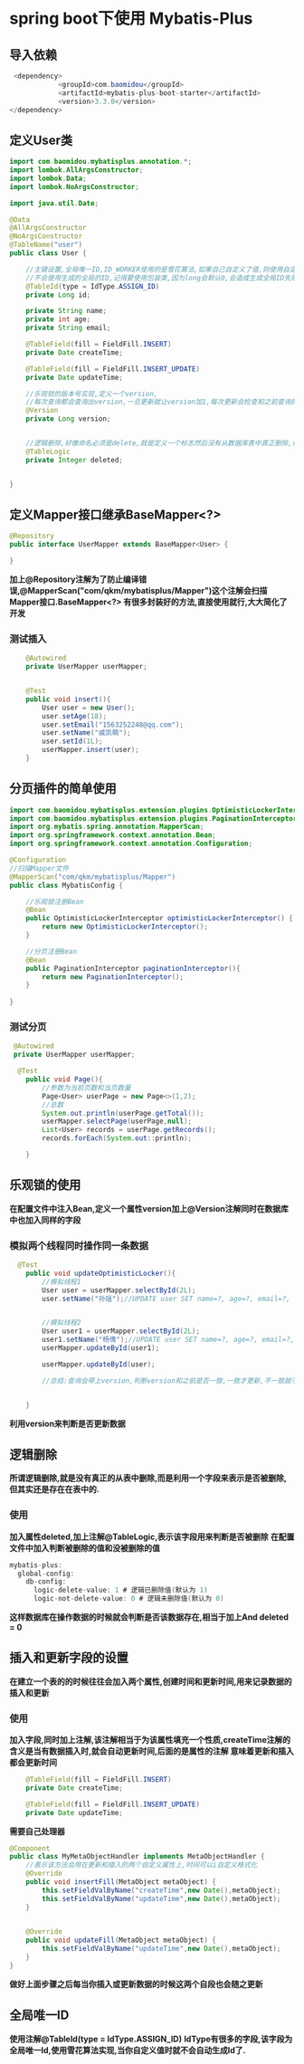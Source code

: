 # spring boot下使用 Mybatis-Plus
## 导入依赖
```java
 <dependency>
            <groupId>com.baomidou</groupId>
            <artifactId>mybatis-plus-boot-starter</artifactId>
            <version>3.3.0</version>
</dependency>
```
## 定义User类
```java
import com.baomidou.mybatisplus.annotation.*;
import lombok.AllArgsConstructor;
import lombok.Data;
import lombok.NoArgsConstructor;

import java.util.Date;

@Data
@AllArgsConstructor
@NoArgsConstructor
@TableName("user")
public class User {

    //主键设置,全局唯一ID,ID_WORKER使用的是雪花算法,如果自己自定义了值,则使用自定义的值
    //不会使用生成的全局的ID,记得要使用包装类,因为long会默认0,会造成生成全局ID失败
    @TableId(type = IdType.ASSIGN_ID)
    private Long id;

    private String name;
    private int age;
    private String email;

    @TableField(fill = FieldFill.INSERT)
    private Date createTime;

    @TableField(fill = FieldFill.INSERT_UPDATE)
    private Date updateTime;

    //乐观锁的版本号实现,定义一个version,
    //每次查询都会查询出version,一旦更新就让version加1,每次更新会检查和之前查询的version和是否一致
    @Version
    private Long version;


    //逻辑删除,好像命名必须是delete,就是定义一个标志然后没有从数据库表中真正删除,在查询的时候判断一下就行,要在配置文件中配置,默认0没有删除,1是删除了
    @TableLogic
    private Integer deleted;


}

```
## 定义Mapper接口继承BaseMapper<?>
```java
@Repository
public interface UserMapper extends BaseMapper<User> {

}
```
**加上@Repository注解为了防止编译错误,@MapperScan("com/qkm/mybatisplus/Mapper")这个注解会扫描Mapper接口.BaseMapper<?>
有很多封装好的方法,直接使用就行,大大简化了开发**
### 测试插入
```java
    @Autowired
    private UserMapper userMapper;


    @Test
    public void insert(){
        User user = new User();
        user.setAge(18);
        user.setEmail("1563252248@qq.com");
        user.setName("戚凯萌");
        user.setId(1L);
        userMapper.insert(user);
    }
```
## 分页插件的简单使用
```java
import com.baomidou.mybatisplus.extension.plugins.OptimisticLockerInterceptor;
import com.baomidou.mybatisplus.extension.plugins.PaginationInterceptor;
import org.mybatis.spring.annotation.MapperScan;
import org.springframework.context.annotation.Bean;
import org.springframework.context.annotation.Configuration;

@Configuration
//扫描Mapper文件
@MapperScan("com/qkm/mybatisplus/Mapper")
public class MybatisConfig {

    //乐观锁注册Bean
    @Bean
    public OptimisticLockerInterceptor optimisticLockerInterceptor() {
        return new OptimisticLockerInterceptor();
    }

    //分页注册Bean
    @Bean
    public PaginationInterceptor paginationInterceptor(){
        return new PaginationInterceptor();
    }
    
}

```
### 测试分页
```java
 @Autowired
 private UserMapper userMapper;

  @Test
    public void Page(){
        //参数为当前页数和当页数量
        Page<User> userPage = new Page<>(1,2);
        //总数
        System.out.println(userPage.getTotal());
        userMapper.selectPage(userPage,null);
        List<User> records = userPage.getRecords();
        records.forEach(System.out::println);

    }
```
## 乐观锁的使用
**在配置文件中注入Bean,定义一个属性version加上@Version注解同时在数据库中也加入同样的字段**
### 模拟两个线程同时操作同一条数据
```java
  @Test
    public void updateOptimisticLocker(){
        //模拟线程1
        User user = userMapper.selectById(2L);
        user.setName("孙瑶");//UPDATE user SET name=?, age=?, email=?, update_time=?, version=? WHERE id=? AND version=?


        //模拟线程2
        User user1 = userMapper.selectById(2L);
        user1.setName("杨倩");//UPDATE user SET name=?, age=?, email=?, update_time=?, version=? WHERE id=? AND version=?
        userMapper.updateById(user1);

        userMapper.updateById(user);

        //总结:查询会带上version,判断version和之前是否一致,一致才更新,不一致就不更新,所以user就不能被更新


    }
```
**利用version来判断是否更新数据**
## 逻辑删除
**所谓逻辑删除,就是没有真正的从表中删除,而是利用一个字段来表示是否被删除,但其实还是存在在表中的.**
### 使用
**加入属性deleted,加上注解@TableLogic,表示该字段用来判断是否被删除**
**在配置文件中加入判断被删除的值和没被删除的值**
```java
mybatis-plus:
  global-config:
    db-config:
      logic-delete-value: 1 # 逻辑已删除值(默认为 1)
      logic-not-delete-value: 0 # 逻辑未删除值(默认为 0)
```
**这样数据库在操作数据的时候就会判断是否该数据存在,相当于加上And deleted = 0**
## 插入和更新字段的设置
**在建立一个表的的时候往往会加入两个属性,创建时间和更新时间,用来记录数据的插入和更新**
### 使用
**加入字段,同时加上注解,该注解相当于为该属性填充一个性质,createTime注解的含义是当有数据插入时,就会自动更新时间,后面的是属性的注解
意味着更新和插入都会更新时间**
```java
    @TableField(fill = FieldFill.INSERT)
    private Date createTime;

    @TableField(fill = FieldFill.INSERT_UPDATE)
    private Date updateTime;
```
**需要自己处理器**
```java
@Component
public class MyMetaObjectHandler implements MetaObjectHandler {
    //表示该方法会用在更新和插入的两个自定义属性上,时间可以i自定义格式化
    @Override
    public void insertFill(MetaObject metaObject) {
        this.setFieldValByName("createTime",new Date(),metaObject);
        this.setFieldValByName("updateTime",new Date(),metaObject);
    }

    
    @Override
    public void updateFill(MetaObject metaObject) {
        this.setFieldValByName("updateTime",new Date(),metaObject);
    }
}

```
**做好上面步骤之后每当你插入或更新数据的时候这两个自段也会随之更新**
## 全局唯一ID
**使用注解@TableId(type = IdType.ASSIGN_ID)**
**IdType有很多的字段,该字段为全局唯一Id,使用雪花算法实现,当你自定义值时就不会自动生成Id了.**











